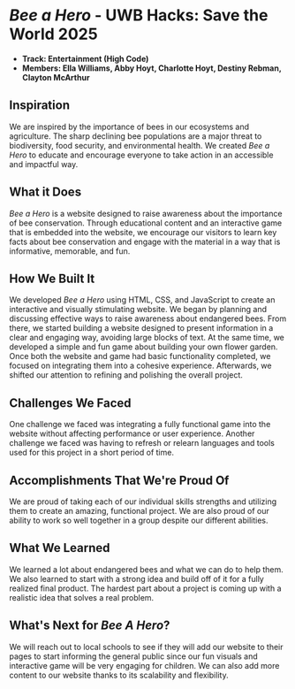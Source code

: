 # *Bee a Hero* - UWB Hacks: Save the World 2025
* **Track: Entertainment (High Code)**
* **Members: Ella Williams, Abby Hoyt, Charlotte Hoyt, Destiny Rebman, Clayton McArthur**

## Inspiration
We are inspired by the importance of bees in our ecosystems and agriculture. The sharp declining bee populations are a major threat to biodiversity, food security, and environmental health. We created *Bee a Hero* to educate and encourage everyone to take action in an accessible and impactful way.

## What it Does
*Bee a Hero* is a website designed to raise awareness about the importance of bee conservation. Through educational content and an interactive game that is embedded into the website, we encourage our visitors to learn key facts about bee conservation and engage with the material in a way that is informative, memorable, and fun.

## How We Built It
We developed *Bee a Hero* using HTML, CSS, and JavaScript to create an interactive and visually stimulating website. We began by planning and discussing effective ways to raise awareness about endangered bees. From there, we started building a website designed to present information in a clear and engaging way, avoiding large blocks of text. At the same time, we developed a simple and fun game about building your own flower garden. Once both the website and game had basic functionality completed, we focused on integrating them into a cohesive experience. Afterwards, we shifted our attention to refining and polishing the overall project.

## Challenges We Faced
One challenge we faced was integrating a fully functional game into the website without affecting performance or user experience. Another challenge we faced was having to refresh or relearn languages and tools used for this project in a short period of time. 

## Accomplishments That We're Proud Of
We are proud of taking each of our individual skills strengths and utilizing them to create an amazing, functional project. We are also proud of our ability to work so well together in a group despite our different abilities.

## What We Learned
We learned a lot about endangered bees and what we can do to help them. We also learned to start with a strong idea and build off of it for a fully realized final product. The hardest part about a project is coming up with a realistic idea that solves a real problem.

## What's Next for *Bee A Hero*?
We will reach out to local schools to see if they will add our website to their pages to start informing the general public since our fun visuals and interactive game will be very engaging for children. We can also add more content to our website thanks to its scalability and flexibility.